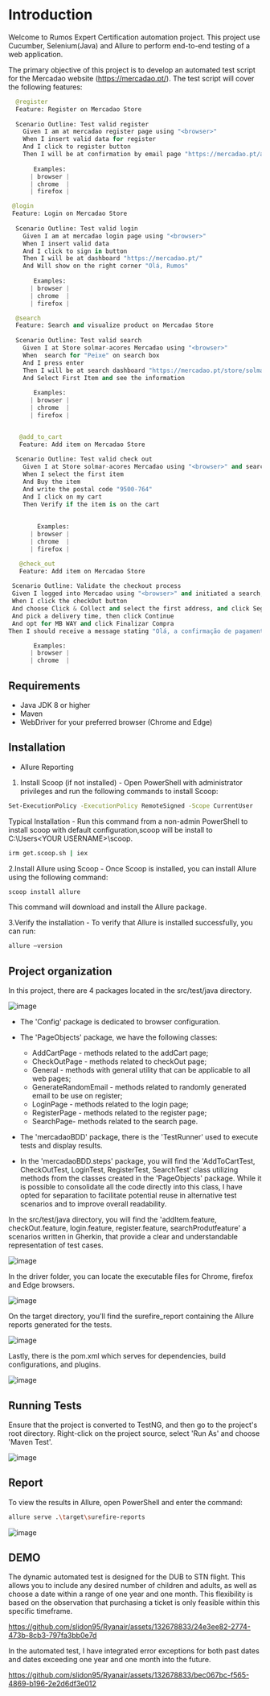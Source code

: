 # Introduction

Welcome to Rumos Expert Certification automation project. This project use Cucumber, Selenium(Java) and Allure to perform end-to-end testing of a web application. 

The primary objective of this project is to develop an automated test script for the Mercadao website (https://mercadao.pt/). The test script will cover the following features:

```python
  @register
  Feature: Register on Mercadao Store
 
  Scenario Outline: Test valid register
    Given I am at mercadao register page using "<browser>"
    When I insert valid data for register
    And I click to register button
    Then I will be at confirmation by email page "https://mercadao.pt/account/my-details"
    
       Examples: 
      | browser |
      | chrome  |
      | firefox |
```
```python
 @login
 Feature: Login on Mercadao Store
 
  Scenario Outline: Test valid login
    Given I am at mercadao login page using "<browser>"
    When I insert valid data
    And I click to sign in button
    Then I will be at dashboard "https://mercadao.pt/"
    And Will show on the right corner "Olá, Rumos"
   
       Examples: 
      | browser |
      | chrome  |
      | firefox |
```
```python
  @search
  Feature: Search and visualize product on Mercadao Store
  
  Scenario Outline: Test valid search 
    Given I at Store solmar-acores Mercadao using "<browser>"
    When  search for "Peixe" on search box
    And I press enter
    Then I will be at search dashboard "https://mercadao.pt/store/solmar-acores/search?queries=Peixe"
    And Select First Item and see the information
    
       Examples: 
      | browser |
      | chrome  |
      | firefox |

  ```
```python

   @add_to_cart
   Feature: Add item on Mercadao Store
  
  Scenario Outline: Test valid check out 
    Given I at Store solmar-acores Mercadao using "<browser>" and search for "Peixe"
    When I select the first item 
    And Buy the item
    And write the postal code "9500-764"
    And I click on my cart
    Then Verify if the item is on the cart
  
  
        Examples: 
      | browser |
      | chrome  |
      | firefox |
```
```python
   @check_out
   Feature: Add item on Mercadao Store
  
 Scenario Outline: Validate the checkout process
 Given I logged into Mercadao using "<browser>" and initiated a search, selected the "Conjunto 2 Cadeiras 1 Sofá e 1 Mesa de Apoio Etna Kilimanjaro" on Solmar-acores, and entered the postal code.
 When I click the checkOut button
 And choose Click & Collect and select the first address, and click Seguinte
 And pick a delivery time, then click Continue
 And opt for MB WAY and click Finalizar Compra
Then I should receive a message stating "Olá, a confirmação de pagamento foi enviada para a app do MB WAY do número 967716431. Deverá fazer a confirmação no tempo indicado. Se não fizer, deverá aguardar 10 minutos para o carrinho de compras ficar novamente disponível no Mercadão"

       Examples: 
      | browser |
      | chrome  |

```
## Requirements

- Java JDK 8 or higher
- Maven
- WebDriver for your preferred browser (Chrome and Edge)

## Installation

 - Allure Reporting

1. Install Scoop (if not installed) - Open PowerShell with administrator privileges and run the following commands to install Scoop:

```bash
Set-ExecutionPolicy -ExecutionPolicy RemoteSigned -Scope CurrentUser
```

   Typical Installation - Run this command from a non-admin PowerShell to install scoop with default configuration,scoop will be install to C:\Users\<YOUR USERNAME>\scoop.

```bash
irm get.scoop.sh | iex 
```
2.Install Allure using Scoop - Once Scoop is installed, you can install Allure using the following command:

```bash
scoop install allure
```
This command will download and install the Allure package.

3.Verify the installation - To verify that Allure is installed successfully, you can run:
```bash
allure –version
```

## Project organization

In this project, there are 4 packages located in the src/test/java directory. 

![image](https://github.com/slidon95/MercadaoPipeline/assets/132678833/4d5d43be-8efc-4062-a8a6-3dd1dcdbff6d)


- The 'Config' package is dedicated to browser configuration. 

- The 'PageObjects' package, we have the following classes: 

     - AddCartPage - methods related to the addCart page; 
     - CheckOutPage - methods related to checkOut page;
     -  General - methods with general utility that can be applicable to all web pages;
     - GenerateRandomEmail - methods related to randomly generated email to be use on register;
     -  LoginPage - methods related to the login page;
     - RegisterPage - methods related to the register page;
     - SearchPage- methods related to the search page. 

- The 'mercadaoBDD' package, there is the 'TestRunner' used to execute tests and display results.

- In the 'mercadaoBDD.steps' package, you will find the 'AddToCartTest, CheckOutTest, LoginTest, RegisterTest, SearchTest' class utilizing methods from the classes created in the 'PageObjects' package. While it is possible to consolidate all the code directly into this class, I have opted for separation to facilitate potential reuse in alternative test scenarios and to improve overall readability.

In the src/test/java directory, you will find the 'addItem.feature, checkOut.feature, login.feature, register.feature, searchProdutfeature' a scenarios written in Gherkin, that provide a clear and understandable representation of test cases.

![image](https://github.com/slidon95/MercadaoPipeline/assets/132678833/8930f076-8816-493d-b08e-95bc37b9695d)

In the driver folder, you can locate the executable files for Chrome, firefox and Edge browsers.

![image](https://github.com/slidon95/MercadaoPipeline/assets/132678833/19d8f485-5a03-4a60-a3a5-7a04ce863d76)

On the target directory, you'll find the surefire_report containing the Allure reports generated for the tests.

![image](https://github.com/slidon95/MercadaoPipeline/assets/132678833/10701af5-3834-434d-9c29-ecebe828e2c3)

Lastly, there is the pom.xml which serves for dependencies, build configurations, and plugins.

![image](https://github.com/slidon95/MercadaoPipeline/assets/132678833/b621991b-63c0-435e-945b-6678148ffcd7)

## Running Tests

Ensure that the project is converted to TestNG, and then go to the project's root directory. Right-click on the project source, select 'Run As' and choose 'Maven Test'.

![image](https://github.com/slidon95/MercadaoPipeline/assets/132678833/d93498d9-33c4-4c5e-b635-ef3aeef20d86)


## Report

To view the results in Allure, open PowerShell and enter the command:

```bash
allure serve .\target\surefire-reports
```
![image](https://github.com/slidon95/Ryanair/assets/132678833/6e7e97f6-60e6-420c-a5e9-d95d4e892aab)


## DEMO

The dynamic automated test is designed for the DUB to STN flight. This allows you to include any desired number of children and adults, as well as choose a date within a range of one year and one month. This flexibility is based on the observation that purchasing a ticket is only feasible within this specific timeframe.

https://github.com/slidon95/Ryanair/assets/132678833/24e3ee82-2774-473b-8cb3-797fa3bb0e7d


In the automated test, I have integrated error exceptions for both past dates and dates exceeding one year and one month into the future.

https://github.com/slidon95/Ryanair/assets/132678833/bec067bc-f565-4869-b196-2e2d6df3e012

